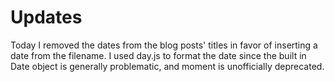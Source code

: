 # Updates

Today I removed the dates from the blog posts' titles in favor of inserting a date from the filename.
I used day.js to format the date since the built in Date object is generally problematic, and moment is unofficially deprecated.
